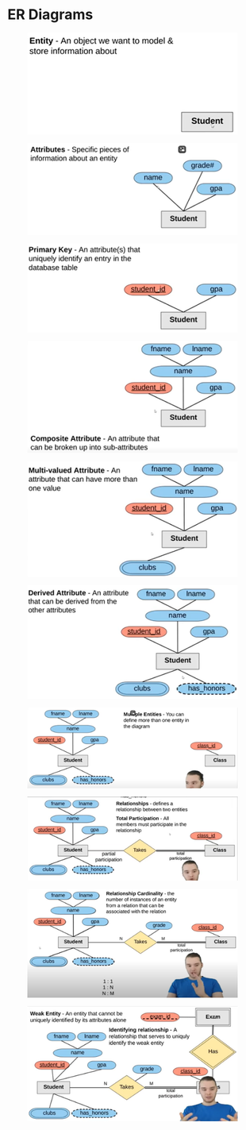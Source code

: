 # ER Diagrams

<figure><img src="../.gitbook/assets/image (24) (1) (1) (1).png" alt=""><figcaption></figcaption></figure>

<figure><img src="../.gitbook/assets/image (25) (1) (1) (1).png" alt=""><figcaption></figcaption></figure>

<figure><img src="../.gitbook/assets/image (26) (1) (1).png" alt=""><figcaption></figcaption></figure>

<figure><img src="../.gitbook/assets/image (27) (1) (1).png" alt=""><figcaption></figcaption></figure>

<figure><img src="../.gitbook/assets/image (28) (1) (1).png" alt=""><figcaption></figcaption></figure>

<figure><img src="../.gitbook/assets/image (29) (1) (1).png" alt=""><figcaption></figcaption></figure>

<figure><img src="../.gitbook/assets/image (30) (1).png" alt=""><figcaption></figcaption></figure>

<figure><img src="../.gitbook/assets/image (31) (1).png" alt=""><figcaption></figcaption></figure>

<figure><img src="../.gitbook/assets/image (32) (1).png" alt=""><figcaption></figcaption></figure>

<figure><img src="../.gitbook/assets/image (33) (1).png" alt=""><figcaption></figcaption></figure>
